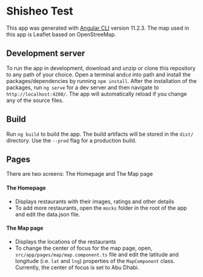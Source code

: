 # Shisheo Test

This app was generated with [Angular CLI](https://github.com/angular/angular-cli) version 11.2.3.
The map used in this app is Leaflet based on OpenStreeMap.

## Development server
To run the app in development, download and unzip or clone this repository to any path of your choice. Open a terminal and`cd` into path and install the packages/dependencies by running `npm install`. After the installation of the packages, run `ng serve` for a dev server and then navigate to `http://localhost:4200/`. The app will automatically reload if you change any of the source files.


## Build

Run `ng build` to build the app. The build artifacts will be stored in the `dist/` directory. Use the `--prod` flag for a production build.

## Pages
There are two screens: The Homepage and The Map page

#### The Homepage
* Displays restaurants with their images, ratings and other details
* To add more restaurants, open the `mocks` folder in the root of the app and edit the data.json file.

#### The Map page
* Displays the locations of the restaurants
* To change the center of focus for the map page, open, `src/app/pages/map/map.component.ts` file and edit the latitude and longitude (i.e. `lat` and `lng`) properties of the `MapComponent` class. Currently, the center of focus is set to Abu Dhabi.